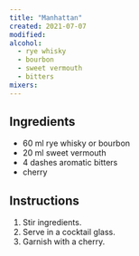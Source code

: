 ```yaml
---
title: "Manhattan"
created: 2021-07-07
modified:
alcohol:
  - rye whisky
  - bourbon
  - sweet vermouth
  - bitters
mixers:
---
```


## Ingredients

- 60 ml rye whisky or bourbon
- 20 ml sweet vermouth
- 4 dashes aromatic bitters
- cherry

## Instructions

1. Stir ingredients.
2. Serve in a cocktail glass.
3. Garnish with a cherry.
